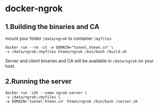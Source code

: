 # docker-ngrok

## 1.Building the binaries and CA

mount your folder `/data/ngrok` to container `/myfiles`

```linux
docker run --rm -it -e DOMAIN="tunnel.hteen.cn" \
-v /data/ngrok:/myfiles hteen/ngrok /bin/bash /build.sh
```

Server and client binaries and CA will be available in `/data/ngrok` on your host.

## 2.Running the server
```linux
docker run -idt --name ngrok-server \
-v /data/ngrok:/myfiles \
-e DOMAIN='tunnel.hteen.cn' hteen/ngrok /bin/bash /server.sh
```
